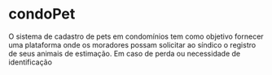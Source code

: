 # condoPet
O sistema de cadastro de pets em condomínios tem como objetivo fornecer uma plataforma onde os moradores possam solicitar ao síndico o registro de seus animais de estimação. Em caso de perda ou necessidade de identificação
